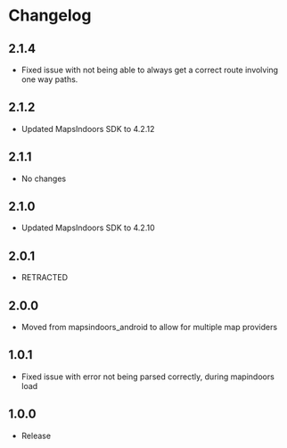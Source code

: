 # Changelog

## 2.1.4

* Fixed issue with not being able to always get a correct route involving one way paths.

## 2.1.2

* Updated MapsIndoors SDK to 4.2.12

## 2.1.1

* No changes

## 2.1.0

* Updated MapsIndoors SDK to 4.2.10

## 2.0.1

* RETRACTED

## 2.0.0

* Moved from mapsindoors_android to allow for multiple map providers

## 1.0.1

* Fixed issue with error not being parsed correctly, during mapindoors load

## 1.0.0

* Release

